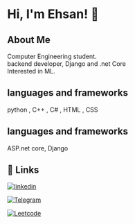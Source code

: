 
# Hi, I'm Ehsan! 👋


## About Me

Computer Engineering student.\
backend developer, Django and .net Core\
Interested in ML.


## languages and frameworks

python , C++ , C# , HTML , CSS


## languages and frameworks

ASP.net core, Django


## 🔗 Links
[![linkedin](https://img.shields.io/badge/linkedin-0A66C2?style=for-the-badge&logo=linkedin&logoColor=white)](www.linkedin.com/in/ehsan-kholoosi)


[![Telegram](https://img.shields.io/badge/telegram-0A86C2?style=for-the-badge&logo=Telegram&logoColor=white)](t.me/im_eh_kh)


[![Leetcode](https://img.shields.io/badge/leetcode-8f1212?style=for-the-badge&logo=Leetcode&logoColor=white)](https://leetcode.com/ehsan-005)
